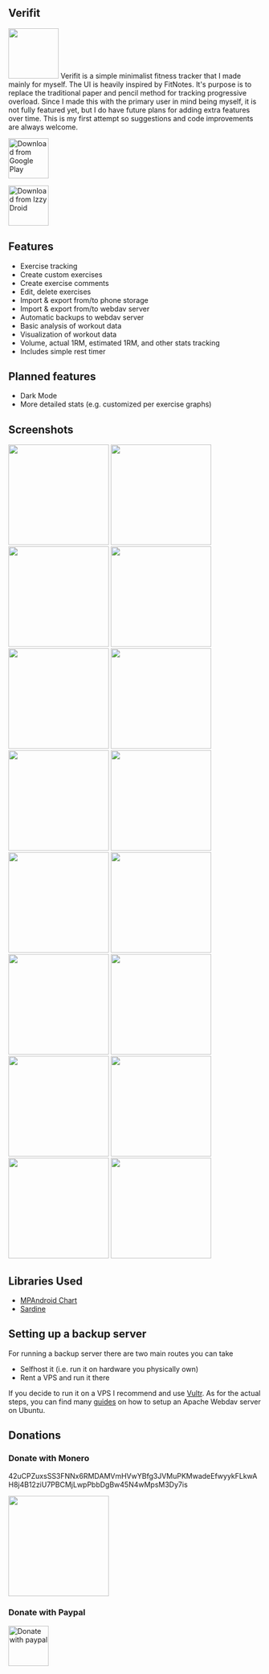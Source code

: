 ## Verifit
<img width="100" src="/metadata/logo/icon.svg">
Verifit is a simple minimalist fitness tracker that I made mainly for myself. The UI is heavily inspired by FitNotes. It's purpose is to replace the traditional paper and pencil method for tracking progressive overload. Since I made this with the primary user in mind being myself, it is not fully featured yet, but I do have future plans for adding extra features over time. This is my first attempt so suggestions and code improvements are always welcome.

[<img src="https://play.google.com/intl/en_us/badges/images/generic/en_badge_web_generic.png"
      alt="Download from Google Play"
      height="80">](https://play.google.com/store/apps/details?id=com.whatever.verifit)

[<img src="https://gitlab.com/IzzyOnDroid/repo/-/raw/master/assets/IzzyOnDroid.png"
alt="Download from Izzy Droid"
height="80">](https://apt.izzysoft.de/fdroid/index/apk/com.whatever.verifit)

## Features
* Exercise tracking
* Create custom exercises
* Create exercise comments
* Edit, delete exercises
* Import & export from/to phone storage
* Import & export from/to webdav server
* Automatic backups to webdav server
* Basic analysis of workout data
* Visualization of workout data
* Volume, actual 1RM, estimated 1RM, and other stats tracking
* Includes simple rest timer

## Planned features
* Dark Mode
* More detailed stats (e.g. customized per exercise graphs)

## Screenshots
<img width="200" src="/metadata/screenshots/Screenshot2.jpg"> <img width="200" src="/metadata/screenshots/Screenshot1.jpg"> <img width="200" src="/metadata/screenshots/Screenshot3.jpg"> <img width="200" src="/metadata/screenshots/Screenshot4.jpg">
<img width="200" src="/metadata/screenshots/Screenshot5.jpg"> <img width="200" src="/metadata/screenshots/Screenshot6.jpg"> <img width="200" src="/metadata/screenshots/Screenshot7.jpg"> <img width="200" src="/metadata/screenshots/Screenshot8.jpg">
<img width="200" src="/metadata/screenshots/Screenshot9.jpg"> <img width="200" src="/metadata/screenshots/Screenshot10.jpg"> <img width="200" src="/metadata/screenshots/Screenshot11.jpg"> <img width="200" src="/metadata/screenshots/Screenshot12.jpg">
<img width="200" src="/metadata/screenshots/Screenshot13.jpg"> <img width="200" src="/metadata/screenshots/Screenshot14.jpg"> <img width="200" src="/metadata/screenshots/Screenshot15.jpg"> <img width="200" src="/metadata/screenshots/Screenshot16.jpg"> 

## Libraries Used
* [MPAndroid Chart](https://github.com/PhilJay/MPAndroidChart)
* [Sardine](https://github.com/lookfirst/sardine)

## Setting up a backup server
For running a backup server there are two main routes you can take
- Selfhost it (i.e. run it on hardware you physically own)
- Rent a VPS and run it there

If you decide to run it on a VPS I recommend and use [Vultr](https://www.vultr.com/?ref=9014908). As for the actual steps, you can find many [guides](https://www.digitalocean.com/community/tutorials/how-to-configure-webdav-access-with-apache-on-ubuntu-20-04) on how to setup an Apache Webdav server on Ubuntu.

## Donations

### Donate with Monero

42uCPZuxsSS3FNNx6RMDAMVmHVwYBfg3JVMuPKMwadeEfwyykFLkwAH8j4B12ziU7PBCMjLwpPbbDgBw45N4wMpsM3Dy7is

 <img width="200" src="/verifit/src/main/res/drawable/xmr.png">


### Donate with Paypal
[<img src="https://raw.githubusercontent.com/stefan-niedermann/paypal-donate-button/master/paypal-donate-button.png"
alt="Donate with paypal"
height="80">](https://www.paypal.com/donate/?hosted_button_id=YFZX88G8XDSN4)

